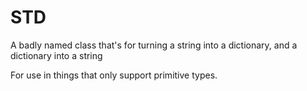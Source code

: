 # STD
A badly named class that's for turning a string into a dictionary, and a dictionary into a string

For use in things that only support primitive types.

